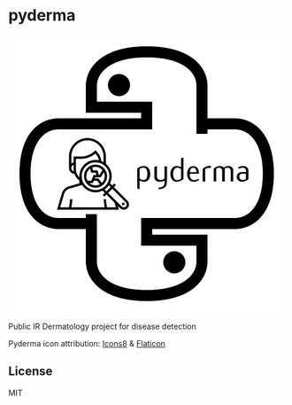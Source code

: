 # pyderma
![Pyderma White background image (mode obscure adaption)](https://github.com/imp3rf3ct/pyderma/blob/master/images/pyderma_back.png?raw=true)

Public IR Dermatology project for disease detection

Pyderma icon attribution: [Icons8] & [Flaticon]

## License

MIT

[//]: # (These are reference links used in the body of this note and get stripped out when the markdown processor does its job. There is no need to format nicely because it shouldn't be seen. Thanks SO - http://stackoverflow.com/questions/4823468/store-comments-in-markdown-syntax)

[Icons8]: <https://icons8.com>
[Flaticon]: <https://www.flaticon.com>